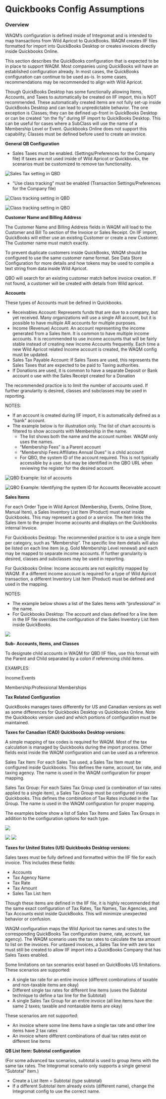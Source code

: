 # Quickbooks Config Assumptions



### Overview

WAQM’s configuration is defined inside of Integromat and is intended to map transactions from Wild Apricot to QuickBooks. WAQM creates IIF files formatted for import into QuickBooks Desktop or creates invoices directly inside Quickbooks Online.

This section describes the QuickBooks configuration that is expected to be in place to support WAQM. Most companies using QuickBooks will have an established configuration already. In most cases, the QuickBooks configuration can continue to be used as-is. In some cases, recommendations may be recommended to align with Wild Apricot.

Though QuickBooks Desktop has some functionally allowing Items, Accounts, and Taxes to automatically be created on IIF import, this is NOT recommended. These automatically created items are not fully set-up inside QuickBooks Desktop and can lead to unpredictable behavior. The one exception is Classes; they can be defined up-front in QuickBooks Desktop or can be created “on the fly” during IIF import to QuickBooks Desktop. This can be useful for cases where a SubClass will use the name of a Membership Level or Event. Quickbooks Online does not support this capability; Classes must be defined before used to create an invoice.

**General QB Configuration**

* Sales Taxes must be enabled. \(Settings/Preferences for the Company file\) If taxes are not used inside of Wild Apricot or Quickbooks, the scenarios must be customized to remove tax functionality.

![Sales Tax setting in QBD](../.gitbook/assets/1.png)

* “Use class tracking” must be enabled \(Transaction Settings/Preferences for the Company file\)

![Class tracking setting in QBD](../.gitbook/assets/2.png)

![Class tracking setting in QBO](../.gitbook/assets/screen-shot-2021-01-06-at-10.27.18-am.png)

**Customer Name and Billing Address**

The Customer Name and Billing Address fields in WAQM will load to the Customer and Bill To section of the Invoice or Sales Receipt. On IIF import, QuickBooks will either use an existing Customer or create a new Customer. The Customer name must match exactly.

To prevent duplicate customers inside QuickBooks, WAQM should be configured to use the same customer name format. See Data Store Configuration for more details and how tokens may be used to compile a text string from data inside Wild Apricot.

QBO will search for an existing customer match before invoice creation. If not found, a customer will be created with details from Wild apricot.

**Accounts**

These types of Accounts must be defined in Quickbooks.

* Receivables Account: Represents funds that are due to a company, but yet received. Many organizations will use a single AR account, but it is possible to have multiple AR accounts for multiple purposes.
* Income \(Revenue\) Account: An account representing the income generated from a Sales Item. It is common to have multiple income accounts. It is recommended to use income accounts that will be fairly stable instead of creating new Income Accounts frequently. Each time a new Wild Apricot related Income account is created, the WAQM config must be updated.
* Sales Tax Payable Account: If Sales Taxes are used, this represents the Sales Taxes that are expected to be paid to Taxing authorities.
* If Donations are used, it is common to have a separate Deposit or Bank account o use with the Sales Receipt created for a Donation

The recommended practice is to limit the number of accounts used. If further granularity is desired, classes and subclasses may be used in reporting.

NOTES:

* If an account is created during IIF import, it is automatically defined as a “bank” account.
* The example below is for illustration only. The list of chart accounts is filtered to show accounts with Membership in the name.
  * The list shows both the name and the account number. WAQM only uses the names.
  * “Membership Fees” is a Parent account
  * “Membership Fees:Affiliates Annual Dues” is a child account
  * For QBO, the system ID of the account required.  This is not typically accessible by a user, but may be identified in the QBO URL when reviewing the register for the desired account.

![QBD Example: list of accounts](../.gitbook/assets/3.png)

![QBO Example: Identifying the system ID for Accounts Receivable account](../.gitbook/assets/screen-shot-2021-01-06-at-11.17.35-am.png)

**Sales Items**

For each Order Type in Wild Apricot \(Membership, Events, Online Store, Manual Item\), a Sales Inventory List Item \(Product\) must exist inside Quickbooks. This may represent a good or a service. The Item links the Sales item to the proper Income accounts and displays on the Quickbooks internal Invoice.

For Quickbooks Desktop:  The recommended practice is to use a single Item per category, such as “Membership”. The specific line item details will also be listed on each line item \(e.g. Gold Membership Level renewal\) and each may be mapped to separate income accounts.  If further granularity is desired, classes and subclasses may be used in reporting.

For Quickbooks Online:  Income accounts are not explicitly mapped by WAQM.  If a different income account is required for a type of Wild Apricot transaction, a different Inventory List Item \(Product\) must be defined and used in the mapping.

NOTES:

* The example below shows a list of the Sales Items with “professional” in the name.
* For Quickbooks Desktop:  The account and class defined for a line item in the IIF file overrides the configuration of the Sales Inventory List Item inside QuickBooks.

![](../.gitbook/assets/4.png)

**Sub- Accounts, Items, and Classes**

To designate child accounts in WAQM for QBD IIF files, use this format with the Parent and Child separated by a colon if referencing child items.

EXAMPLES:

Income:Events

Membership:Professional Memberships



**Tax Related Configuration**

QuickBooks manages taxes differently for US and Canadian versions as well as some differences for Quickbooks Desktop vs Quickbooks Online. Note the Quickbooks version used and which portions of configuration must be maintained.

**Taxes for Canadian \(CAD\) Quickbooks Desktop versions:**

A simple mapping of tax codes is required for WAQM. Most of the tax calculation is managed by Quickbooks during the import process. Other fields exist inside the WAQM configuration and can be used as a reference.

Sales Tax Item: For each Sales Tax used, a Sales Tax Item must be configured inside Quickbooks. This defines the name, account, tax rate, and taxing agency. The name is used in the WAQM configuration for proper mapping.

Sales Tax Group: For each Sales Tax Group used \(a combination of tax rates applied to a single item\), a Sales Tax Group must be configured inside Quickbooks. This defines the combination of Tax Rates included in the Tax Group. The name is used in the WAQM configuration for proper mapping.

The examples below show a list of Sales Tax Items and Sales Tax Groups in addition to the configuration options for each type.

![](../.gitbook/assets/5.png)

![](../.gitbook/assets/6.png) ![](../.gitbook/assets/7.png)

**Taxes for United States \(US\) Quickbooks Desktop versions:**

Sales taxes must be fully defined and formatted within the IIF file for each invoice. This includes these fields:

* Accounts
* Tax Agency Name
* Tax Rate
* Tax Amount
* Sales Tax List Item

Though these items are defined in the IIF file, it is highly recommended that the same exact configuration of Tax Rates, Tax Names, Tax Agencies, and Tax Accounts exist inside QuickBooks. This will minimize unexpected behavior or confusion.

WAQM configuration maps the Wild Apricot tax names and rates to the corresponding QuickBooks Tax configuration \(name, rate, account, tax agency\). The WAQM scenario uses the tax rates to calculate the tax amount to list on the invoices. For untaxed invoices, a Sales Tax line with zero tax must still be created to allow IIF import into a QuickBooks Company that has Sales Taxes enabled.

Some limitations on tax scenarios exist based on QuickBooks US limitations. These scenarios are supported:

* A single tax rate for an entire invoice \(different combinations of taxable and non-taxable items are okay\)
* Different single tax rates for different line items \(uses the Subtotal technique to define a tax line for the Subtotal\)
* A single Sales Tax Group for an entire invoice \(all line items have the same 2 taxes; taxable and nontaxable items are okay\)

These scenarios are not supported:

* An invoice where some line items have a single tax rate and other line items have 2 tax rates
* An invoice where different combinations of dual tax rates exist on different line items

**QB List Item: Subtotal configuration**

\(For some advanced tax scenarios, subtotal is used to group items with the same tax rates. The Integromat scenario only supports a single general “Subtotal” item.\)

* Create a List Item = Subtotal \(type subtotal\)
* If a different Subtotal item already exists \(different name\), change the Integromat config to use the correct name.

